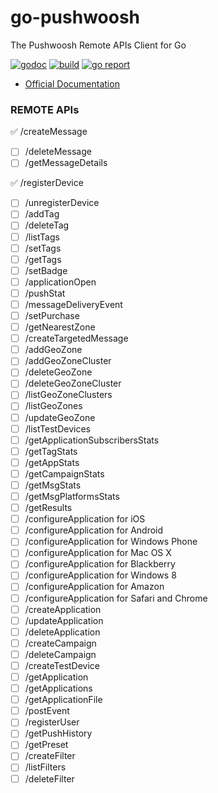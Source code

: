 # go-pushwoosh

The Pushwoosh Remote APIs Client for Go

[![godoc](https://godoc.org/github.com/yyoshiki41/go-pushwoosh?status.svg)](https://godoc.org/github.com/yyoshiki41/go-pushwoosh)
[![build](https://travis-ci.org/yyoshiki41/go-pushwoosh.svg?branch=master)](https://travis-ci.org/yyoshiki41/go-pushwoosh)
[![go report](https://goreportcard.com/badge/github.com/yyoshiki41/go-pushwoosh)](https://goreportcard.com/report/github.com/yyoshiki41/go-pushwoosh)

- [Official Documentation](http://docs.pushwoosh.com/docs/createmessage)

### REMOTE APIs

✅ /createMessage
- [ ] /deleteMessage
- [ ] /getMessageDetails

✅ /registerDevice
- [ ] /unregisterDevice
- [ ] /addTag
- [ ] /deleteTag
- [ ] /listTags
- [ ] /setTags
- [ ] /getTags
- [ ] /setBadge
- [ ] /applicationOpen
- [ ] /pushStat
- [ ] /messageDeliveryEvent
- [ ] /setPurchase
- [ ] /getNearestZone
- [ ] /createTargetedMessage
- [ ] /addGeoZone
- [ ] /addGeoZoneCluster
- [ ] /deleteGeoZone
- [ ] /deleteGeoZoneCluster
- [ ] /listGeoZoneClusters
- [ ] /listGeoZones
- [ ] /updateGeoZone
- [ ] /listTestDevices
- [ ] /getApplicationSubscribersStats
- [ ] /getTagStats
- [ ] /getAppStats
- [ ] /getCampaignStats
- [ ] /getMsgStats
- [ ] /getMsgPlatformsStats
- [ ] /getResults
- [ ] /configureApplication for iOS
- [ ] /configureApplication for Android
- [ ] /configureApplication for Windows Phone
- [ ] /configureApplication for Mac OS X
- [ ] /configureApplication for Blackberry
- [ ] /configureApplication for Windows 8
- [ ] /configureApplication for Amazon
- [ ] /configureApplication for Safari and Chrome
- [ ] /createApplication
- [ ] /updateApplication
- [ ] /deleteApplication
- [ ] /createCampaign
- [ ] /deleteCampaign
- [ ] /createTestDevice
- [ ] /getApplication
- [ ] /getApplications
- [ ] /getApplicationFile
- [ ] /postEvent
- [ ] /registerUser
- [ ] /getPushHistory
- [ ] /getPreset
- [ ] /createFilter
- [ ] /listFilters
- [ ] /deleteFilter
